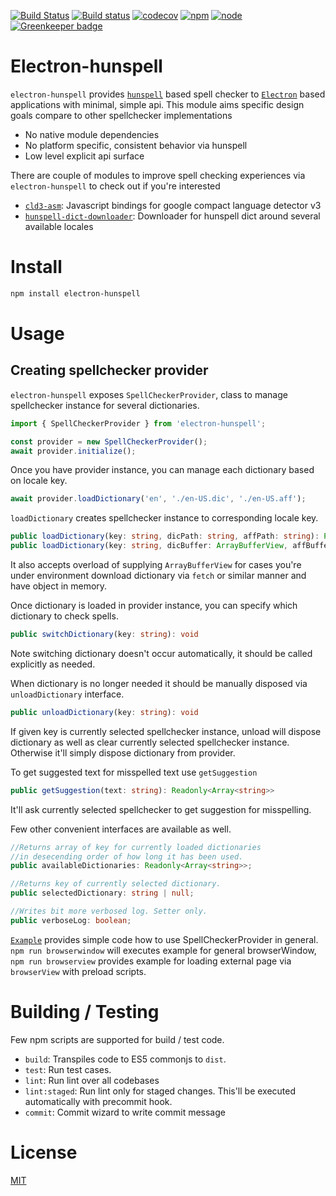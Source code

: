 [![Build Status](https://travis-ci.org/kwonoj/electron-hunspell.svg?branch=feat-interfaces)](https://travis-ci.org/kwonoj/electron-hunspell)
[![Build status](https://ci.appveyor.com/api/projects/status/2gof7lckercaa37f?svg=true)](https://ci.appveyor.com/project/kwonoj/electron-hunspell)
[![codecov](https://codecov.io/gh/kwonoj/electron-hunspell/branch/master/graph/badge.svg)](https://codecov.io/gh/kwonoj/electron-hunspell)
[![npm](https://img.shields.io/npm/v/electron-hunspell.svg)](https://www.npmjs.com/package/electron-hunspell)
[![node](https://img.shields.io/badge/node-=>4.0-blue.svg?style=flat)](https://www.npmjs.com/package/electron-hunspell)
[![Greenkeeper badge](https://badges.greenkeeper.io/kwonoj/electron-hunspell.svg)](https://greenkeeper.io/)

# Electron-hunspell

`electron-hunspell` provides [`hunspell`](https://github.com/hunspell/hunspell) based spell checker to [`Electron`](https://electron.atom.io/) based applications with minimal, simple api. This module aims specific design goals compare to other spellchecker implementations

- No native module dependencies
- No platform specific, consistent behavior via hunspell
- Low level explicit api surface

There are couple of modules to improve spell checking experiences via `electron-hunspell` to check out if you're interested

- [`cld3-asm`](https://github.com/kwonoj/cld3-asm): Javascript bindings for google compact language detector v3
- [`hunspell-dict-downloader`](https://github.com/kwonoj/hunspell-dict-downloader): Downloader for hunspell dict around several available locales

# Install

```sh
npm install electron-hunspell
```

# Usage

## Creating spellchecker provider

`electron-hunspell` exposes `SpellCheckerProvider`, class to manage spellchecker instance for several dictionaries.

```typescript
import { SpellCheckerProvider } from 'electron-hunspell';

const provider = new SpellCheckerProvider();
await provider.initialize();
```

Once you have provider instance, you can manage each dictionary based on locale key.

```typescript
await provider.loadDictionary('en', './en-US.dic', './en-US.aff');
```

`loadDictionary` creates spellchecker instance to corresponding locale key.

```typescript
public loadDictionary(key: string, dicPath: string, affPath: string): Promise<void>;
public loadDictionary(key: string, dicBuffer: ArrayBufferView, affBuffer: ArrayBufferView): Promise<void>;
```

It also accepts overload of supplying `ArrayBufferView` for cases you're under environment download dictionary via `fetch` or similar manner and have object in memory.

Once dictionary is loaded in provider instance, you can specify which dictionary to check spells.

```typescript
public switchDictionary(key: string): void
```

Note switching dictionary doesn't occur automatically, it should be called explicitly as needed.

When dictionary is no longer needed it should be manually disposed via `unloadDictionary` interface.

```typescript
public unloadDictionary(key: string): void
```

If given key is currently selected spellchecker instance, unload will dispose dictionary as well as clear currently selected spellchecker instance. Otherwise it'll simply dispose dictionary from provider.

To get suggested text for misspelled text use `getSuggestion`

```typescript
public getSuggestion(text: string): Readonly<Array<string>>
```

It'll ask currently selected spellchecker to get suggestion for misspelling.

Few other convenient interfaces are available as well.

```typescript
//Returns array of key for currently loaded dictionaries
//in desecending order of how long it has been used.
public availableDictionaries: Readonly<Array<string>>;

//Returns key of currently selected dictionary.
public selectedDictionary: string | null;

//Writes bit more verbosed log. Setter only.
public verboseLog: boolean;
```

[`Example`](https://github.com/kwonoj/electron-hunspell/tree/master/example) provides simple code how to use SpellCheckerProvider in general. `npm run browserwindow` will executes example for general browserWindow, `npm run browserview` provides example for loading external page via `browserView` with preload scripts.

# Building / Testing

Few npm scripts are supported for build / test code.

- `build`: Transpiles code to ES5 commonjs to `dist`.
- `test`: Run test cases.
- `lint`: Run lint over all codebases
- `lint:staged`: Run lint only for staged changes. This'll be executed automatically with precommit hook.
- `commit`: Commit wizard to write commit message

# License

[MIT](https://github.com/kwonoj/electron-hunspell/blob/master/LICENSE)